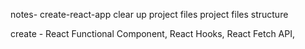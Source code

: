notes-
create-react-app
clear up project files
project files structure

create - React Functional Component, React Hooks, React Fetch API,
